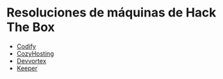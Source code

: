 # Resoluciones de máquinas de Hack The Box

- [Codify](Codify.md)
- [CozyHosting](CozyHosting.md)
- [Devvortex](Devvortex.md)
- [Keeper](Keeper.md)
